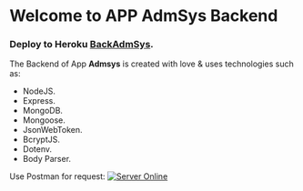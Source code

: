 # Welcome to APP AdmSys Backend
### Deploy to Heroku [BackAdmSys](https://backadmsys.herokuapp.com/).

 The Backend of  App **Admsys** is created with love & uses technologies such as:
 - NodeJS.
 - Express.
 - MongoDB.
 - Mongoose.
 - JsonWebToken.
 - BcryptJS.
 - Dotenv.
 - Body Parser.

Use Postman for request:
[![Server Online](https://i.gyazo.com/84c37f2876870349993b53947c85686f.gif)](https://gyazo.com/84c37f2876870349993b53947c85686f)